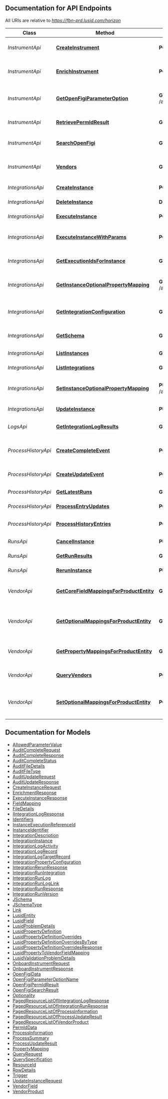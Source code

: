 <a id="documentation-for-api-endpoints"></a>
## Documentation for API Endpoints

All URIs are relative to *https://fbn-prd.lusid.com/horizon*

Class | Method | HTTP request | Description
------------ | ------------- | ------------- | -------------
*InstrumentApi* | [**CreateInstrument**](docs/InstrumentApi.md#createinstrument) | **POST** /api/instrument/onboarding/create | [EARLY ACCESS] CreateInstrument: Creates and masters instruments with third party vendors.
*InstrumentApi* | [**EnrichInstrument**](docs/InstrumentApi.md#enrichinstrument) | **POST** /api/instrument/onboarding/enrich | [EARLY ACCESS] EnrichInstrument: Enriches an existing LUSID instrument using vendor data. Enrichment included identifiers, properties and market data.
*InstrumentApi* | [**GetOpenFigiParameterOption**](docs/InstrumentApi.md#getopenfigiparameteroption) | **GET** /api/instrument/onboarding/search/openfigi/parameterOptions | [EARLY ACCESS] GetOpenFigiParameterOption: Get all supported market sector values for OpenFigi search
*InstrumentApi* | [**RetrievePermIdResult**](docs/InstrumentApi.md#retrievepermidresult) | **GET** /api/instrument/onboarding/search/permid/{id} | [EARLY ACCESS] RetrievePermIdResult: Retrieve PermId results from a previous query.
*InstrumentApi* | [**SearchOpenFigi**](docs/InstrumentApi.md#searchopenfigi) | **GET** /api/instrument/onboarding/search/openfigi | [EARLY ACCESS] SearchOpenFigi: Search OpenFigi for instruments that match the specified terms.
*InstrumentApi* | [**Vendors**](docs/InstrumentApi.md#vendors) | **GET** /api/instrument/onboarding/vendors | [EARLY ACCESS] Vendors: Gets the VendorProducts of any supported and licenced integrations for a given market sector and security type.
*IntegrationsApi* | [**CreateInstance**](docs/IntegrationsApi.md#createinstance) | **POST** /api/integrations/instances | [EXPERIMENTAL] CreateInstance: Create a single integration instance.
*IntegrationsApi* | [**DeleteInstance**](docs/IntegrationsApi.md#deleteinstance) | **DELETE** /api/integrations/instances/{instanceId} | [EXPERIMENTAL] DeleteInstance: Delete a single integration instance.
*IntegrationsApi* | [**ExecuteInstance**](docs/IntegrationsApi.md#executeinstance) | **POST** /api/integrations/instances/{instanceId}/execute | [EXPERIMENTAL] ExecuteInstance: Execute an integration instance.
*IntegrationsApi* | [**ExecuteInstanceWithParams**](docs/IntegrationsApi.md#executeinstancewithparams) | **POST** /api/integrations/instances/{instanceId}/executewithparams | [EXPERIMENTAL] ExecuteInstanceWithParams: Execute an integration instance with runtime parameters
*IntegrationsApi* | [**GetExecutionIdsForInstance**](docs/IntegrationsApi.md#getexecutionidsforinstance) | **GET** /api/integrations/instances/{instanceId}/executions | [EXPERIMENTAL] GetExecutionIdsForInstance: Get integration instance execution ids.
*IntegrationsApi* | [**GetInstanceOptionalPropertyMapping**](docs/IntegrationsApi.md#getinstanceoptionalpropertymapping) | **GET** /api/integrations/instances/configuration/{integration}/{instanceId} | [EXPERIMENTAL] GetInstanceOptionalPropertyMapping: Get the Optional Property Mapping for an Integration Instance
*IntegrationsApi* | [**GetIntegrationConfiguration**](docs/IntegrationsApi.md#getintegrationconfiguration) | **GET** /api/integrations/configuration/{integration} | [EXPERIMENTAL] GetIntegrationConfiguration: Get the Field and Property Mapping configuration for a given integration
*IntegrationsApi* | [**GetSchema**](docs/IntegrationsApi.md#getschema) | **GET** /api/integrations/schema/{integration} | [EXPERIMENTAL] GetSchema: Get the JSON schema for the details section of an integration instance.
*IntegrationsApi* | [**ListInstances**](docs/IntegrationsApi.md#listinstances) | **GET** /api/integrations/instances | [EXPERIMENTAL] ListInstances: List instances across all integrations.
*IntegrationsApi* | [**ListIntegrations**](docs/IntegrationsApi.md#listintegrations) | **GET** /api/integrations | [EXPERIMENTAL] ListIntegrations: List available integrations.
*IntegrationsApi* | [**SetInstanceOptionalPropertyMapping**](docs/IntegrationsApi.md#setinstanceoptionalpropertymapping) | **PUT** /api/integrations/instances/configuration/{integration}/{instanceId} | [EXPERIMENTAL] SetInstanceOptionalPropertyMapping: Set the Optional Property Mapping for an Integration Instance
*IntegrationsApi* | [**UpdateInstance**](docs/IntegrationsApi.md#updateinstance) | **PUT** /api/integrations/instances/{instanceId} | [EXPERIMENTAL] UpdateInstance: Update a single integration instance.
*LogsApi* | [**GetIntegrationLogResults**](docs/LogsApi.md#getintegrationlogresults) | **GET** /api/logs | [EXPERIMENTAL] GetIntegrationLogResults: Get integration log results
*ProcessHistoryApi* | [**CreateCompleteEvent**](docs/ProcessHistoryApi.md#createcompleteevent) | **POST** /api/process-history/event/complete | [EARLY ACCESS] CreateCompleteEvent: Write a completed event to the Horizon Dashboard
*ProcessHistoryApi* | [**CreateUpdateEvent**](docs/ProcessHistoryApi.md#createupdateevent) | **POST** /api/process-history/event/update | [EARLY ACCESS] CreateUpdateEvent: Write an update event to the Horizon Dashboard
*ProcessHistoryApi* | [**GetLatestRuns**](docs/ProcessHistoryApi.md#getlatestruns) | **GET** /api/process-history/$latestRuns | [EARLY ACCESS] GetLatestRuns: Get latest run for each process
*ProcessHistoryApi* | [**ProcessEntryUpdates**](docs/ProcessHistoryApi.md#processentryupdates) | **POST** /api/process-history/entries/$query | [EARLY ACCESS] ProcessEntryUpdates: Get process entry updates for a query
*ProcessHistoryApi* | [**ProcessHistoryEntries**](docs/ProcessHistoryApi.md#processhistoryentries) | **POST** /api/process-history/$query | [EARLY ACCESS] ProcessHistoryEntries: Get process history entries
*RunsApi* | [**CancelInstance**](docs/RunsApi.md#cancelinstance) | **PUT** /api/runs/{runId}/cancel | [EXPERIMENTAL] CancelInstance: Cancels a single instance execution.
*RunsApi* | [**GetRunResults**](docs/RunsApi.md#getrunresults) | **GET** /api/runs | [EXPERIMENTAL] GetRunResults: Get run results
*RunsApi* | [**RerunInstance**](docs/RunsApi.md#reruninstance) | **PUT** /api/runs/{runId}/rerun | [EXPERIMENTAL] RerunInstance: Reruns a single instance execution.
*VendorApi* | [**GetCoreFieldMappingsForProductEntity**](docs/VendorApi.md#getcorefieldmappingsforproductentity) | **GET** /api/vendor/mappings/fields | [EARLY ACCESS] GetCoreFieldMappingsForProductEntity: Get core field mappings for a given vendor product's entity.
*VendorApi* | [**GetOptionalMappingsForProductEntity**](docs/VendorApi.md#getoptionalmappingsforproductentity) | **GET** /api/vendor/mappings/optional | [EARLY ACCESS] GetOptionalMappingsForProductEntity: Get a user defined LUSID property mappings for the specified vendor / LUSID entity.
*VendorApi* | [**GetPropertyMappingsForProductEntity**](docs/VendorApi.md#getpropertymappingsforproductentity) | **GET** /api/vendor/mappings/properties | [EARLY ACCESS] GetPropertyMappingsForProductEntity: Gets the property mappings for a given vendor product's entity
*VendorApi* | [**QueryVendors**](docs/VendorApi.md#queryvendors) | **POST** /api/vendor/$query | [EARLY ACCESS] QueryVendors: Query for vendors and their packages with entities and sub-entities.
*VendorApi* | [**SetOptionalMappingsForProductEntity**](docs/VendorApi.md#setoptionalmappingsforproductentity) | **POST** /api/vendor/mappings/optional | [EARLY ACCESS] SetOptionalMappingsForProductEntity: Create a user defined LUSID property mappings for the specified vendor / LUSID entity.


<a id="documentation-for-models"></a>
## Documentation for Models

 - [AllowedParameterValue](docs/AllowedParameterValue.md)
 - [AuditCompleteRequest](docs/AuditCompleteRequest.md)
 - [AuditCompleteResponse](docs/AuditCompleteResponse.md)
 - [AuditCompleteStatus](docs/AuditCompleteStatus.md)
 - [AuditFileDetails](docs/AuditFileDetails.md)
 - [AuditFileType](docs/AuditFileType.md)
 - [AuditUpdateRequest](docs/AuditUpdateRequest.md)
 - [AuditUpdateResponse](docs/AuditUpdateResponse.md)
 - [CreateInstanceRequest](docs/CreateInstanceRequest.md)
 - [EnrichmentResponse](docs/EnrichmentResponse.md)
 - [ExecuteInstanceResponse](docs/ExecuteInstanceResponse.md)
 - [FieldMapping](docs/FieldMapping.md)
 - [FileDetails](docs/FileDetails.md)
 - [IIntegrationLogResponse](docs/IIntegrationLogResponse.md)
 - [Identifiers](docs/Identifiers.md)
 - [InstanceExecutionReferenceId](docs/InstanceExecutionReferenceId.md)
 - [InstanceIdentifier](docs/InstanceIdentifier.md)
 - [IntegrationDescription](docs/IntegrationDescription.md)
 - [IntegrationInstance](docs/IntegrationInstance.md)
 - [IntegrationLogActivity](docs/IntegrationLogActivity.md)
 - [IntegrationLogRecord](docs/IntegrationLogRecord.md)
 - [IntegrationLogTargetRecord](docs/IntegrationLogTargetRecord.md)
 - [IntegrationPropertyConfiguration](docs/IntegrationPropertyConfiguration.md)
 - [IntegrationRerunResponse](docs/IntegrationRerunResponse.md)
 - [IntegrationRunIntegration](docs/IntegrationRunIntegration.md)
 - [IntegrationRunLog](docs/IntegrationRunLog.md)
 - [IntegrationRunLogLink](docs/IntegrationRunLogLink.md)
 - [IntegrationRunResponse](docs/IntegrationRunResponse.md)
 - [IntegrationRunVersion](docs/IntegrationRunVersion.md)
 - [JSchema](docs/JSchema.md)
 - [JSchemaType](docs/JSchemaType.md)
 - [Link](docs/Link.md)
 - [LusidEntity](docs/LusidEntity.md)
 - [LusidField](docs/LusidField.md)
 - [LusidProblemDetails](docs/LusidProblemDetails.md)
 - [LusidPropertyDefinition](docs/LusidPropertyDefinition.md)
 - [LusidPropertyDefinitionOverrides](docs/LusidPropertyDefinitionOverrides.md)
 - [LusidPropertyDefinitionOverridesByType](docs/LusidPropertyDefinitionOverridesByType.md)
 - [LusidPropertyDefinitionOverridesResponse](docs/LusidPropertyDefinitionOverridesResponse.md)
 - [LusidPropertyToVendorFieldMapping](docs/LusidPropertyToVendorFieldMapping.md)
 - [LusidValidationProblemDetails](docs/LusidValidationProblemDetails.md)
 - [OnboardInstrumentRequest](docs/OnboardInstrumentRequest.md)
 - [OnboardInstrumentResponse](docs/OnboardInstrumentResponse.md)
 - [OpenFigiData](docs/OpenFigiData.md)
 - [OpenFigiParameterOptionName](docs/OpenFigiParameterOptionName.md)
 - [OpenFigiPermIdResult](docs/OpenFigiPermIdResult.md)
 - [OpenFigiSearchResult](docs/OpenFigiSearchResult.md)
 - [Optionality](docs/Optionality.md)
 - [PagedResourceListOfIIntegrationLogResponse](docs/PagedResourceListOfIIntegrationLogResponse.md)
 - [PagedResourceListOfIntegrationRunResponse](docs/PagedResourceListOfIntegrationRunResponse.md)
 - [PagedResourceListOfProcessInformation](docs/PagedResourceListOfProcessInformation.md)
 - [PagedResourceListOfProcessUpdateResult](docs/PagedResourceListOfProcessUpdateResult.md)
 - [PagedResourceListOfVendorProduct](docs/PagedResourceListOfVendorProduct.md)
 - [PermIdData](docs/PermIdData.md)
 - [ProcessInformation](docs/ProcessInformation.md)
 - [ProcessSummary](docs/ProcessSummary.md)
 - [ProcessUpdateResult](docs/ProcessUpdateResult.md)
 - [PropertyMapping](docs/PropertyMapping.md)
 - [QueryRequest](docs/QueryRequest.md)
 - [QuerySpecification](docs/QuerySpecification.md)
 - [ResourceId](docs/ResourceId.md)
 - [RowDetails](docs/RowDetails.md)
 - [Trigger](docs/Trigger.md)
 - [UpdateInstanceRequest](docs/UpdateInstanceRequest.md)
 - [VendorField](docs/VendorField.md)
 - [VendorProduct](docs/VendorProduct.md)

